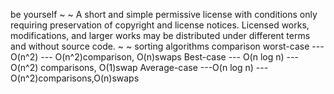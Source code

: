 be yourself
~
~
A short and simple permissive license with conditions only requiring preservation of copyright and license notices. Licensed works, modifications, and larger works may be distributed under different terms and without source code.
~
~
sorting algorithms comparison
worst-case --- O(n^2) --- O(n^2)comparison, O(n)swaps
Best-case --- O(n log n) --- O(n^2) comparisons, O(1)swap
Average-case ---O(n log n) --- O(n^2)comparisons,O(n)swaps

